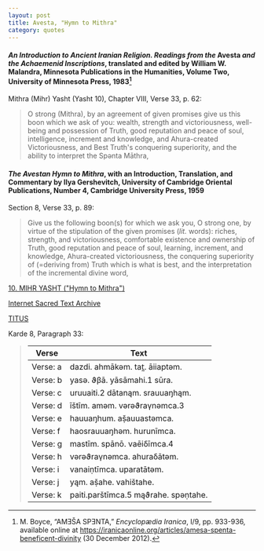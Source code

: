 ```yaml
---
layout: post
title: Avesta, "Hymn to Mithra"
category: quotes
---
```


#### *An Introduction to Ancient Iranian Religion. Readings from the* Avesta *and the Achaemenid Inscriptions*, translated and edited by William W. Malandra, Minnesota Publications in the Humanities, Volume Two, University of Minnesota Press, 1983[^1]

Mithra (Mihr) Yasht (Yasht 10), Chapter VIII, Verse 33, p. 62:

> O strong (Mithra), by an agreement of given promises give us this boon which we ask of you: wealth, strength and victoriousness, well-being and possession of Truth, good reputation and peace of soul, intelligence, increment and knowledge, and Ahura-created Victoriousness, and Best Truth's conquering superiority, and the ability to interpret the Spənta Māthra,

#### *The Avestan Hymn to Mithra*, with an Introduction, Translation, and Commentary by Ilya Gershevitch, University of Cambridge Oriental Publications, Number 4, Cambridge University Press, 1959

Section 8, Verse 33, p. 89:

> Give us the following boon(s) for which we ask you, O strong one, by virtue of the stipulation of the given promises (*lit.* words): riches, strength, and victoriousness, comfortable existence and ownership of Truth, good reputation and peace of soul, learning, increment, and knowledge, Ahura-created victoriousness, the conquering superiority of (=deriving from) Truth which is what is best, and the interpretation of the incremental divine word,

[^1]: M. Boyce, “AMƎŠA SPƎNTA,” *Encyclopædia Iranica*, I/9, pp. 933-936, available online at <https://iranicaonline.org/articles/amesa-spenta-beneficent-divinity> (30 December 2012).


[10. MIHR YASHT ("Hymn to Mithra")](http://www.avesta.org/ka/yt10sbe.htm)

[Internet Sacred Text Archive](https://sacred-texts.com/zor/index.htm)

[TITUS](https://titus.fkidg1.uni-frankfurt.de/texte/etcs/iran/airan/avesta/avest.htm?avest083.htm#Avest._Yt_10_33_a)

Karde 8, Paragraph 33:

> | Verse    	| Text                                 	|
> |----------	|--------------------------------------	|
> | Verse: a 	| dazdi. ahmākəm. tat̰. āiiaptəm.       	|
> | Verse: b 	| yasə. ϑβā. yāsāmahi.1 sūra.          	|
> | Verse: c 	| uruuaiti.2 dātanąm. srauuaŋhąm.      	|
> | Verse: d 	| īštīm. aməm. vərəϑraγnəmca.3         	|
> | Verse: e 	| hauuaŋhum. aṣ̌auuastəmca.             	|
> | Verse: f 	| haosrauuaŋhəm. hurunīmca.            	|
> | Verse: g 	| mastīm. spānō. vaēiδīmca.4           	|
> | Verse: h 	| vərəϑraγnəmca. ahuraδātəm.           	|
> | Verse: i 	| vanaiṇtīmca. uparatātəm.             	|
> | Verse: j 	| yąm. aṣ̌ahe. vahištahe.               	|
> | Verse: k 	| paiti.parštīmca.5 mąϑrahe. spəṇtahe. 	|